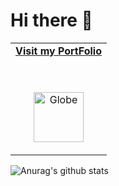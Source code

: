 # Hi there 👋

<!-- Social -->
<table width="100%" align="center">
<tr>
<td align="center">
<a href="[https://brunnerliv.io](https://jonelhatwell.vercel.app/)">
<strong>Visit my PortFolio </strong>
<br />
<br />
<br />

<p>

<img alt="Globe" height="80" src="images/globe.gif">
</a>
</p>

</td>

</tr>
</table>


![Anurag's github stats](https://github-readme-stats.vercel.app/api?username=hatwell-jonel)
<!--
**hatwell-jonel/hatwell-jonel** is a ✨ _special_ ✨ repository because its `README.md` (this file) appears on your GitHub profile.

Here are some ideas to get you started:

- 🔭 I’m currently working on ...
- 🌱 I’m currently learning ...
- 👯 I’m looking to collaborate on ...
- 🤔 I’m looking for help with ...
- 💬 Ask me about ...
- 📫 How to reach me: ...
- 😄 Pronouns: ...
- ⚡ Fun fact: ...
-->
